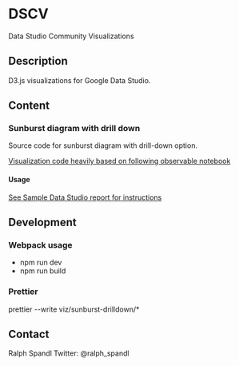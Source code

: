 # DSCV
Data Studio Community Visualizations

## Description
D3.js visualizations for Google Data Studio.

## Content

### Sunburst diagram with drill down

Source code for sunburst diagram with drill-down option.

[Visualization code heavily based on following observable notebook](https://observablehq.com/@git-ashish/d3-sunburst-zoomable)

#### Usage

[See Sample Data Studio report for instructions](https://datastudio.google.com/reporting/1p06tzmnFLNbY92hC2HjYWmjPRmpBI-gK/page/mNHw)


## Development

### Webpack usage

* npm run dev
* npm run build

### Prettier

prettier --write viz/sunburst-drilldown/\*

## Contact

Ralph Spandl Twitter: @ralph_spandl